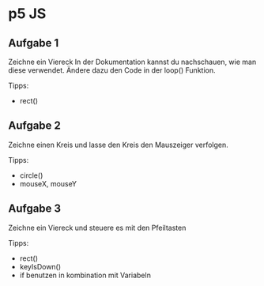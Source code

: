 
# p5 JS 

## Aufgabe 1

Zeichne ein Viereck In der Dokumentation kannst du nachschauen, wie man diese verwendet. Ändere dazu den Code in der loop() Funktion.

Tipps:
- rect()

## Aufgabe 2

Zeichne einen Kreis und lasse den Kreis den Mauszeiger verfolgen.

Tipps:
- circle()
- mouseX, mouseY

## Aufgabe 3

Zeichne ein Viereck und steuere es mit den Pfeiltasten

Tipps:

- rect()
- keyIsDown()
- if benutzen in kombination mit Variabeln


